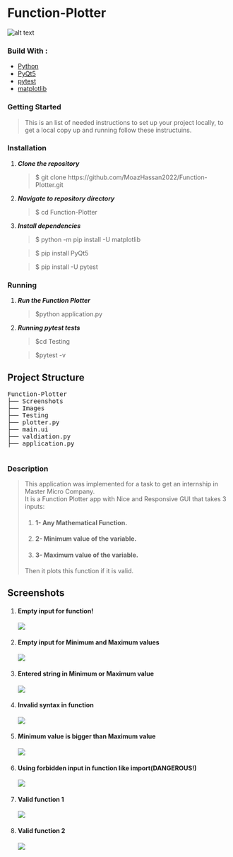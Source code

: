 # Function-Plotter

![alt text](./Images/MasterMicroTask1.jpg)

<h3>Build With : </h3>
 <ul>
  <li><a href="https://www.python.org/">Python</a></li>
  <li><a href="https://build-system.fman.io/pyqt5-tutorial">PyQt5</a></li>
  <li><a href="https://docs.pytest.org/en/7.1.x/">pytest</a></li>
  <li><a href="https://matplotlib.org/">matplotlib</a></li>
 </ul>

   
   
<h3>Getting Started</h3>
<blockquote>
  <p>This is an list of needed instructions to set up your project locally, to get a local copy up and running follow these instructuins.
 </p>
</blockquote>
<h3 href="#Installation">Installation</h3>
<ol>
  <li><strong><em>Clone the repository</em></strong>
    <blockquote>$ git clone https://github.com/MoazHassan2022/Function-Plotter.git</blockquote>
  </li>
  <li> 
  <strong><em>Navigate to repository directory
</em></strong>
    <blockquote>$ cd Function-Plotter</blockquote>
  </li>
  <li> 
  <strong><em>Install dependencies
</em></strong>
    <blockquote>$ python -m pip install -U matplotlib</blockquote>
    <blockquote>$ pip install PyQt5</blockquote>
    <blockquote>$ pip install -U pytest</blockquote>
  </li>
</ol>
<h3 href="#Running">Running</h3>
<ol>
  <li><strong><em>Run the Function Plotter</em></strong>
       <blockquote>$python application.py</blockquote>
  </li>
    <li><strong><em>Running pytest tests </em></strong>
    <blockquote>$cd Testing</blockquote>
    <blockquote>$pytest -v</blockquote>
  </li>
 
</ol>

<h2 href="#Structure">Project Structure</h2>
 <div> 
  <pre>
Function-Plotter
├── Screenshots
├── Images
├── Testing
├── plotter.py
├── main.ui
├── valdiation.py
├── application.py
  </pre>
</div>

<h3>Description</h3>
<blockquote>
  <p>
  This application was implemented for a task to get an internship in Master Micro Company.
  <br>
  It is a Function Plotter app with Nice and Responsive GUI that takes 3 inputs: 
  <ol>
  <li>
  <h4>1- Any Mathematical Function.</h4>
 </li>
 <li>
  <h4>2- Minimum value of the variable.</h4>
 </li>
 <li>
  <h4>3- Maximum value of the variable.</h4>
 </li>
 </ol>
 Then it plots this function if it is valid.
 </p>
</blockquote>

<h2 href="#Screenshots">Screenshots</h2>
<ol>
<li>
  <h4>Empty input for function!</h4>
  <img src="./Screenshots/Empty input for function!.PNG">
 </li>

 <li>
  <h4>Empty input for Minimum and Maximum values</h4>
  <img src="./Screenshots/Empty input for Minimum and Maximum values.PNG">
 </li>
 <li>
  <h4>Entered string in Minimum or Maximum value</h4>
  <img src="./Screenshots/Entered string in Minimum or Maximum value.PNG">
 </li>
 
 <li> 
 <h4>Invalid syntax in function</h4> 
  <img src="./Screenshots/Invalid syntax in function.PNG">
 </li>
 <li> 
 <h4>Minimum value is bigger than Maximum value</h4> 
  <img src="./Screenshots/Minimum value is bigger than Maximum value.PNG">
 </li>
 <li> 
 <h4>Using forbidden input in function like import(DANGEROUS!)</h4> 
  <img src="./Screenshots/Using forbidden input in function like import(DANGEROUS!).PNG">
 </li>
 <li> 
 <h4>Valid function 1</h4> 
  <img src="./Screenshots/Valid function 1.PNG">
 </li>
 <li> 
 <h4>Valid function 2</h4> 
  <img src="./Screenshots/Valid function 2.PNG">
 </li>
</ol>


